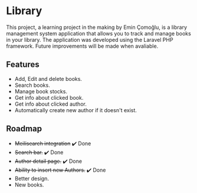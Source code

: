 # Library

This project, a learning project in the making by Emin Çomoğlu, is a library management system application that allows you to track and manage books in your library. The application was developed using the Laravel PHP framework. Future improvements will be made when avaliable.

## Features

- Add, Edit and delete books.
- Search books.
- Manage book stocks.
- Get info about clicked book.
- Get info about clicked author.
- Automatically create new author if it doesn't exist.

## Roadmap

- ~~Meilisearch integration~~ ✔️ Done
- ~~Search bar.~~ ✔️ Done
- ~~Author detail page.~~ ✔️ Done
- ~~Ability to insert new Authors.~~ ✔️ Done
- Better design.
- New books.


